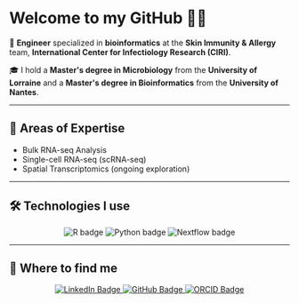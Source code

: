 # Welcome to my GitHub 👨‍💻

🔬 **Engineer** specialized in **bioinformatics** at the **Skin Immunity & Allergy** team, **International Center for Infectiology Research (CIRI)**.

🎓 I hold a **Master's degree in Microbiology** from the **University of Lorraine** and a **Master's degree in Bioinformatics** from the **University of Nantes**.

---

## 🧠 Areas of Expertise
- Bulk RNA-seq Analysis
- Single-cell RNA-seq (scRNA-seq)
- Spatial Transcriptomics (ongoing exploration)

---

## 🛠 Technologies I use

<p align="center">
  <img src="https://img.shields.io/badge/R-276DC3?style=for-the-badge&logo=r&logoColor=white" alt="R badge"/>
  <img src="https://img.shields.io/badge/Python-FFD43B?style=for-the-badge&logo=python&logoColor=blue" alt="Python badge"/>
  <img src="https://img.shields.io/badge/Nextflow-3BB273?style=for-the-badge&logo=nextflow&logoColor=white" alt="Nextflow badge"/>
</p>

---

## 🔗 Where to find me

<p align="center">
  <a href="https://www.linkedin.com/in/hugo-rimet-b90296200/">
    <img src="https://img.shields.io/badge/LinkedIn-Hugo%20Rimet-blue?style=for-the-badge&logo=linkedin&logoColor=white" alt="LinkedIn Badge"/>
  </a>
  <a href="https://github.com/HugoRimet">
    <img src="https://img.shields.io/badge/GitHub-HugoRimet-181717?style=for-the-badge&logo=github&logoColor=white" alt="GitHub Badge"/>
  </a>
  <a href="https://orcid.org/0009-0008-7995-8903">
    <img src="https://img.shields.io/badge/ORCID-0009--0008--7995--8903-A6CE39?style=for-the-badge&logo=orcid&logoColor=white" alt="ORCID Badge"/>
  </a>
</p>

